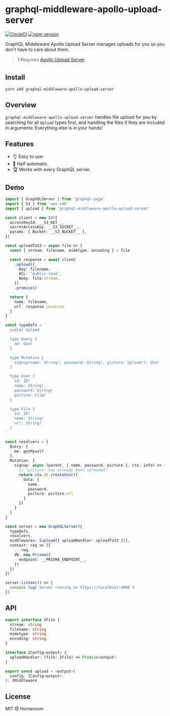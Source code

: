 # graphql-middleware-apollo-upload-server

[![CircleCI](https://circleci.com/gh/homeroom-live/graphql-middleware-apollo-upload-server.svg?style=shield)](https://circleci.com/gh/homeroom-live/graphql-middleware-apollo-upload-server)
[![npm version](https://badge.fury.io/js/graphql-middleware-apollo-upload-server.svg)](https://badge.fury.io/js/graphql-middleware-apollo-upload-server)

GraphQL Middleware Apollo Upload Server manages uploads for you so you don't have to care about them.

> ❗️ Requires [Apollo Upload Server](https://github.com/jaydenseric/apollo-upload-server).

## Install

```bash
yarn add graphql-middleware-apollo-upload-server
```

## Overview

`graphql-middleware-apollo-upload-server` handles file upload for you by searching for all `Upload` types first, and handling the files if they are included in arguments. Everything else is in your hands!

## Features

- 👌 Easy to use.
- 🛴 Half automatic.
- 🏆 Works with every GraphQL server.

## Demo

```ts
import { GraphQLServer } from 'graphql-yoga'
import { S3 } from 'aws-sdk'
import { upload } from 'graphql-middleware-apollo-upload-server'

const client = new S3({
  accessKeyId: __S3_KEY__,
  secretAccessKey: __S3_SECRET__,
  params: { Bucket: __S3_BUCKET__ },
})

const uploadToS3 = async file => {
  const { stream, filename, mimetype, encoding } = file

  const response = await client
    .upload({
      Key: filename,
      ACL: 'public-read',
      Body: file.stream,
    })
    .promise()

  return {
    name: filename,
    url: response.Location
  }
}

const typeDefs = `
  scalar Upload

  type Query {
    me: User
  }

  type Mutation {
    signup(name: String!, password: String!, picture: Upload!): User
  }

  type User {
    id: ID!
    name: String!
    password: String!
    picture: File!
  }

  type File {
    id: ID!
    name: String!
    url: String!
  }
`

const resolvers = {
  Query: {
    me: getMyself
  },
  Mutation: {
    signup: async (parent, { name, password, picture }, ctx, info) => {
      // "picture" has already been uploaded!
      return ctx.db.createUser({
        data: {
          name,
          password,
          picture: picture.url
        }
      })
    }
  }
}

const server = new GraphQLServer({
  typeDefs,
  resolvers,
  middlewares: [upload({ uploadHandler: uploadToS3 })],
  context: req => ({
    ...req,
    db: new Prisma({
      endpoint: __PRISMA_ENDPOINT__,
    })
  })
})

server.listen(() => {
  console.log(`Server running on https://localhost:4000`)
})
```

## API

```ts
export interface IFile {
  stream: string
  filename: string
  mimetype: string
  encoding: string
}

interface IConfig<output> {
  uploadHandler: (file: IFile) => Promise<output>
}

export const upload = <output>(
  config: IConfig<output>,
): IMiddleware
```

## License

MIT @ Homeroom

